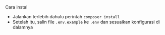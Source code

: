 Cara instal
- Jalankan terlebih dahulu perintah `composer install`
- Setelah itu, salin file `.env.example` ke `.env` dan sesuaikan konfigurasi di dalamnya

